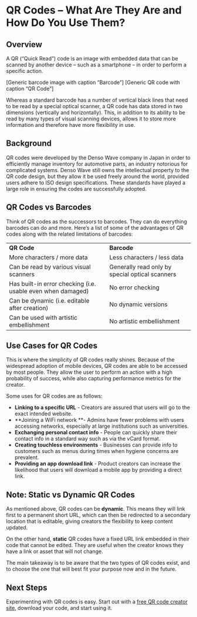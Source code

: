 

# QR Codes – What Are They Are and How Do You Use Them?


## Overview

A QR (“Quick Read”) code is an image with embedded data that can be scanned by another device – such as a smartphone – in order to perform a specific action.

[Generic barcode image with caption “Barcode”] [Generic QR code with caption “QR Code”]

Whereas a standard barcode has a number of vertical black lines that need to be read by a special optical scanner, a QR code has data stored in two dimensions (vertically and horizontally). This, in addition to its ability to be read by many types of visual scanning devices, allows it to store more information and therefore have more flexibility in use.


## Background

QR codes were developed by the Denso Wave company in Japan in order to efficiently manage inventory for automotive parts, an industry notorious for complicated systems. Denso Wave still owns the intellectual property to the QR code design, but they allow it be used freely around the world, provided users adhere to ISO design specifications. These standards have played a large role in ensuring the codes are successfully adopted.


## QR Codes vs Barcodes

Think of QR codes as the successors to barcodes. They can do everything barcodes can do and more. Here’s a list of some of the advantages of QR codes along with the related limitations of barcodes:


<table>
  <tr>
   <td><strong>QR Code</strong>
   </td>
   <td><strong>Barcode</strong>
   </td>
  </tr>
  <tr>
   <td>More characters / more data
   </td>
   <td>Less characters / less data
   </td>
  </tr>
  <tr>
   <td>Can be read by various visual scanners
   </td>
   <td>Generally read only by special optical scanners
   </td>
  </tr>
  <tr>
   <td>Has built-in error checking (i.e. usable even when damaged)
   </td>
   <td>No error checking
   </td>
  </tr>
  <tr>
   <td>Can be dynamic (i.e. editable after creation)
   </td>
   <td>No dynamic versions
   </td>
  </tr>
  <tr>
   <td>Can be used with artistic embellishment
   </td>
   <td>No artistic embellishment
   </td>
  </tr>
</table>



## Use Cases for QR Codes

This is where the simplicity of QR codes really shines. Because of the widespread adoption of mobile devices, QR codes are able to be accessed by most people. They allow the user to perform an action with a high probability of success, while also capturing performance metrics for the creator.

Some uses for QR codes are as follows:



* **Linking to a specific URL** - Creators are assured that users will go to the exact intended website.
* **Joining a WiFi network **- Admins have fewer problems with users accessing networks, especially at large institutions such as universities.
* **Exchanging personal contact info** - People can quickly share their contact info in a standard way such as via the vCard format.
* **Creating touchless environments** - Businesses can provide info to customers such as menus during times when hygiene concerns are prevalent.
* **Providing an app download link** - Product creators can increase the likelihood that users will download a mobile app by providing a direct link.


## Note: Static vs Dynamic QR Codes

As mentioned above, QR codes can be **dynamic**. This means they will link first to a permanent short URL, which can then be redirected to a secondary location that is editable, giving creators the flexibility to keep content updated.

On the other hand, **static** QR codes have a fixed URL link embedded in their code that cannot be edited. They are useful when the creator knows they have a link or asset that will not change.

The main takeaway is to be aware that the two types of QR codes exist, and to choose the one that will best fit your purpose now and in the future.


## Next Steps

Experimenting with QR codes is easy. Start out with a [free QR code creator site](https://www.google.com/url?sa=t&rct=j&q=&esrc=s&source=web&cd=&cad=rja&uact=8&ved=2ahUKEwjA_avtvMjyAhWpUt8KHV9zAf4QFnoECDAQAQ&url=https%3A%2F%2Fwww.qr-code-generator.com%2F&usg=AOvVaw2vFFnPpLaJHcZe_OnLZ6UQ), download your code, and start using it.
